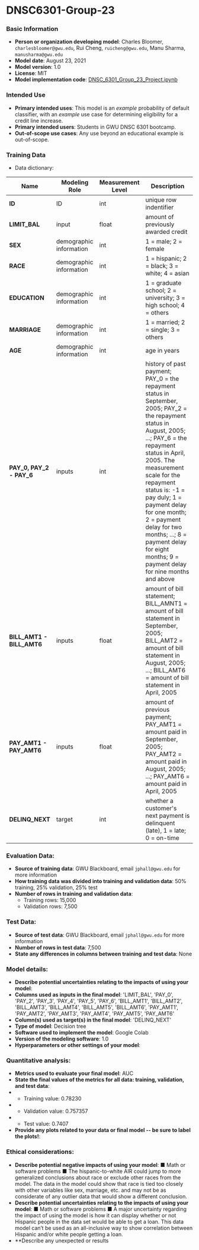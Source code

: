 # DNSC6301-Group-23
### Basic Information

* **Person or organization developing model**: Charles Bloomer, `charlesbloomer@gwu.edu`, Rui Cheng, `ruicheng@gwu.edu`, Manu Sharma, `manusharma@gwu.edu`
* **Model date**: August 23, 2021
* **Model version**: 1.0
* **License**: MIT
* **Model implementation code**: [DNSC_6301_Group_23_Project.ipynb](DNSC_6301_Group_23_Project.ipynb) 

### Intended Use
* **Primary intended uses**: This model is an *example* probability of default classifier, with an *example* use case for determining eligibility for a credit line increase.
* **Primary intended users**: Students in GWU DNSC 6301 bootcamp.
* **Out-of-scope use cases**: Any use beyond an educational example is out-of-scope.

### Training Data

* Data dictionary: 

| Name | Modeling Role | Measurement Level| Description|
| ---- | ------------- | ---------------- | ---------- |
|**ID**| ID | int | unique row indentifier |
| **LIMIT_BAL** | input | float | amount of previously awarded credit |
| **SEX** | demographic information | int | 1 = male; 2 = female
| **RACE** | demographic information | int | 1 = hispanic; 2 = black; 3 = white; 4 = asian |
| **EDUCATION** | demographic information | int | 1 = graduate school; 2 = university; 3 = high school; 4 = others |
| **MARRIAGE** | demographic information | int | 1 = married; 2 = single; 3 = others |
| **AGE** | demographic information | int | age in years |
| **PAY_0, PAY_2 - PAY_6** | inputs | int | history of past payment; PAY_0 = the repayment status in September, 2005; PAY_2 = the repayment status in August, 2005; ...; PAY_6 = the repayment status in April, 2005. The measurement scale for the repayment status is: -1 = pay duly; 1 = payment delay for one month; 2 = payment delay for two months; ...; 8 = payment delay for eight months; 9 = payment delay for nine months and above |
| **BILL_AMT1 - BILL_AMT6** | inputs | float | amount of bill statement; BILL_AMNT1 = amount of bill statement in September, 2005; BILL_AMT2 = amount of bill statement in August, 2005; ...; BILL_AMT6 = amount of bill statement in April, 2005 |
| **PAY_AMT1 - PAY_AMT6** | inputs | float | amount of previous payment; PAY_AMT1 = amount paid in September, 2005; PAY_AMT2 = amount paid in August, 2005; ...; PAY_AMT6 = amount paid in April, 2005 |
| **DELINQ_NEXT**| target | int | whether a customer's next payment is delinquent (late), 1 = late; 0 = on-time |

### Evaluation Data:
* **Source of training data**: GWU Blackboard, email `jphall@gwu.edu` for more information
* **How training data was divided into training and validation data**: 50% training, 25% validation, 25% test
* **Number of rows in training and validation data**:
  * Training rows: 15,000
  * Validation rows: 7,500

### Test Data:
* **Source of test data**: GWU Blackboard, email `jphall@gwu.edu` for more information
* **Number of rows in test data**: 7,500
* **State any differences in columns between training and test data**: None

### Model details:
* **Describe potential uncertainties relating to the impacts of using your model**:
* **Columns used as inputs in the final model**: 'LIMIT_BAL', 'PAY_0', 'PAY_2', 'PAY_3', 'PAY_4', 'PAY_5', 'PAY_6', 'BILL_AMT1', 'BILL_AMT2', 'BILL_AMT3', 'BILL_AMT4', 'BILL_AMT5', 'BILL_AMT6', 'PAY_AMT1', 'PAY_AMT2', 'PAY_AMT3', 'PAY_AMT4', 'PAY_AMT5', 'PAY_AMT6'
* **Column(s) used as target(s) in the final model**: 'DELINQ_NEXT' 
* **Type of model**: Decision tree
* **Software used to implement the model**: Google Colab
* **Version of the modeling software**: 1.0
* **Hyperparameters or other settings of your model**: 

### Quantitative analysis:
* **Metrics used to evaluate your final model**: AUC 
* **State the final values of the metrics for all data: training, validation, and test data**: 
*  * Training value: 0.78230
*  * Validation value: 0.757357
*  * Test value: 0.7407
* **Provide any plots related to your data or final model -- be sure to label the plots!**:

### Ethical considerations:
* **Describe potential negative impacts of using your model**:
■ Math or software problems
■ The hispanic-to-white AIR could jump to more generalized conclusions about race or exclude other races from the model. The data in the model could show that race is tied too closely with other variables like sex, marriage, etc. and may not be as considerate of any outlier data that would show a different conclusion.
* **Describe potential uncertainties relating to the impacts of using your model**:
■ Math or software problems
■ A major uncertainty regarding the impact of using the model is how it can display whether or not Hispanic people in the data set would be able to get a loan. This data model can’t be used as an all-inclusive way to show correlation between Hispanic and/or white people getting a loan.
* **Describe any unexpected or results
